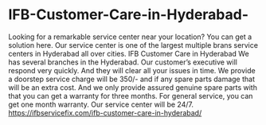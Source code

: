 # IFB-Customer-Care-in-Hyderabad-
Looking for a remarkable service center near your location? You can get a solution here. Our service center is one of the largest multiple brans service centers in Hyderabad all over cities. IFB Customer Care in Hyderabad We has several branches in the Hyderabad. Our customer’s executive will respond very quickly. And they will clear all your issues in time. We provide a doorstep service charge will be 350/- and if any spare parts damage that will be an extra cost. And we only provide assured genuine spare parts with that you can get a warranty for three months. For general service, you can get one month warranty. Our service center will be 24/7. https://ifbservicefix.com/ifb-customer-care-in-hyderabad/
